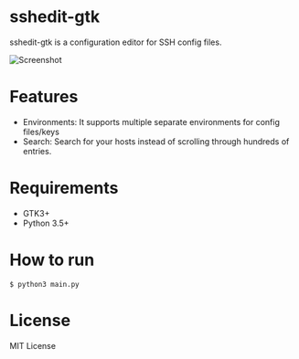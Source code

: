 # sshedit-gtk

sshedit-gtk is a configuration editor for SSH config files.

![Screenshot](http://i.imgur.com/0bdeMMI.png)

# Features

- Environments: It supports multiple separate environments for config files/keys
- Search: Search for your hosts instead of scrolling through hundreds of entries.

# Requirements

* GTK3+
* Python 3.5+

# How to run

    $ python3 main.py

# License

MIT License


